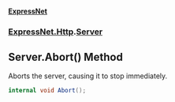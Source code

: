 #### [ExpressNet](ExpressNet.md 'ExpressNet')
### [ExpressNet.Http](ExpressNet.Http.md 'ExpressNet.Http').[Server](ExpressNet.Http.Server.md 'ExpressNet.Http.Server')

## Server.Abort() Method

Aborts the server, causing it to stop immediately.

```csharp
internal void Abort();
```